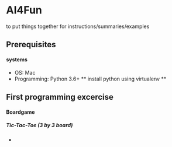 
# AI4Fun
to put things together for instructions/summaries/examples

## Prerequisites
#### systems
* OS: Mac
* Programming: Python 3.6+
** install python using virtualenv
**
## First programming excercise
#### Boardgame
##### Tic-Tac-Toe (3 by 3 board)
* 
